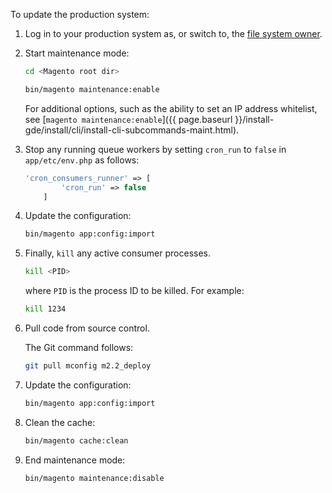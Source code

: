 To update the production system:

1. Log in to your production system as, or switch to, the [file system owner](https://glossary.magento.com/magento-file-system-owner).
1. Start maintenance mode:

   ```bash
   cd <Magento root dir>
   ```

   ```bash
   bin/magento maintenance:enable
   ```

   For additional options, such as the ability to set an IP address whitelist, see [`magento maintenance:enable`]({{ page.baseurl }}/install-gde/install/cli/install-cli-subcommands-maint.html).

1. Stop any running queue workers by setting `cron_run` to `false` in `app/etc/env.php` as follows:

   ```php
   'cron_consumers_runner' => [
           'cron_run' => false
       ]
   ```

1. Update the configuration:

   ```bash
   bin/magento app:config:import
   ```

1. Finally, `kill` any active consumer processes.

   ```bash
   kill <PID>
   ```

    where `PID` is the process ID to be killed. For example:

   ```bash
   kill 1234
   ```

1. Pull code from source control.

   The Git command follows:

   ```bash
   git pull mconfig m2.2_deploy
   ```

1. Update the configuration:

   ```bash
   bin/magento app:config:import
   ```

1. Clean the cache:

   ```bash
   bin/magento cache:clean
   ```

1. End maintenance mode:

   ```bash
   bin/magento maintenance:disable
   ```
